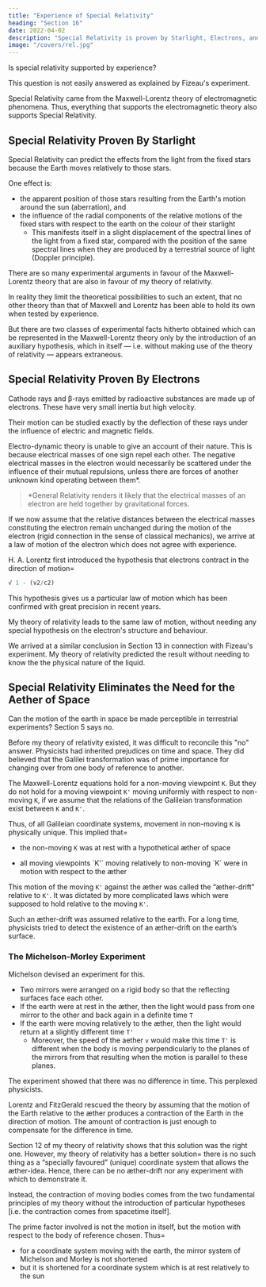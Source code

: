 ```yaml
---
title: "Experience of Special Relativity"
heading: "Section 16"
date: 2022-04-02
description: "Special Relativity is proven by Starlight, Electrons, and the lack of Aether drift"
image: "/covers/rel.jpg"
---
```



Is special relativity supported by experience? 

This question is not easily answered as explained by Fizeau's experiment. 

Special Relativity came from the Maxwell-Lorentz theory of electromagnetic phenomena. Thus, everything that supports the electromagnetic theory also supports Special Relativity. 


## Special Relativity Proven By Starlight

Special Relativity can predict the effects from the light from the fixed stars because the Earth moves relatively to those stars. 

One effect is:
- the apparent position of those stars resulting from the Earth's motion around the sun (aberration), and 
- the influence of the radial components of the relative motions of the fixed stars with respect to the earth on the colour of their starlight
  - This manifests itself in a slight displacement of the spectral lines of the light from a fixed star, compared with the position of the same spectral lines when they are produced by a terrestrial source of light (Doppler principle).

There are so many experimental arguments in favour of the Maxwell-Lorentz theory that are also in favour of my theory of relativity.

In reality they limit the theoretical possibilities to such an extent, that no other theory than that of
Maxwell and Lorentz has been able to hold its own when tested by experience.

But there are two classes of experimental facts hitherto obtained which can be represented in the
Maxwell-Lorentz theory only by the introduction of an auxiliary hypothesis, which in itself — i.e.
without making use of the theory of relativity — appears extraneous.


## Special Relativity Proven By Electrons

Cathode rays and β-rays emitted by radioactive substances are made up of electrons. These have very small inertia but high velocity. 

Their motion can be studied exactly by the deflection of these rays under the influence of electric and magnetic fields.

Electro-dynamic theory is unable to give an account of their nature. This is because electrical masses of one sign repel each other. The negative electrical masses in the electron would necessarily be scattered under the influence of their mutual repulsions, unless there are forces of another unknown kind operating between them*<!-- , the nature of which has hitherto remained obscure to us -->. 


> *General Relativity renders it likely that the electrical masses of an electron are held together by gravitational forces.


If we now assume that the relative distances between the electrical masses constituting the electron remain unchanged during the motion of the electron (rigid connection in the sense of classical mechanics), we arrive at a law of motion of the electron which does not agree with experience.

H. A. Lorentz first introduced the hypothesis that electrons contract in the direction of motion=  <!--  in consequence of that motion, the amount of this contraction being proportional to the expression -->

``` elixir
√ 1 - (v2/c2)
```

This hypothesis gives us a <!-- , which is not justifiable by any electrodynamical facts, supplies us then with that --> particular law of motion which has been confirmed with great precision in recent years.


My theory of relativity leads to the same law of motion, without needing any special hypothesis on the electron's structure and behaviour. 

We arrived at a similar conclusion in Section 13 in connection with Fizeau's experiment. My theory of relativity predicted the result without needing to know the <!--  the necessity of drawing on hypotheses as to --> the physical nature of the liquid.

<!-- The second class of facts to which we have alluded has reference to the question whether or not  -->


## Special Relativity Eliminates the Need for the Aether of Space

Can the motion of the earth in space be made perceptible in terrestrial experiments? Section 5 says no.<!--  that all attempts of this nature led to a negative result. --> 

Before my theory of relativity existed, it was difficult to reconcile this "no" answer. Physicists had inherited prejudices on time and space. They did believed that the Galilei transformation was of prime importance for changing over from one body of reference to another.

The Maxwell-Lorentz equations hold for a non-moving viewpoint `K`. But they do not hold for a moving viewpoint `K'` moving uniformly with respect to non-moving `K`, if we assume that the relations of the Galileian transformation exist between `K` and `K'`. 

Thus, of all Galileian coordinate systems, <!-- one non-moving `K` corresponding to a state of motion --> movement in non-moving `K` is physically unique. This implied that= 

- the non-moving `K` was at rest with a hypothetical æther of space
<!-- This result was interpreted physically by regarding  -->
- <!-- On the other hand, --> all moving viewpoints `K'` moving relatively to non-moving `K` were in motion with respect to the æther

This motion of the moving `K'` against the æther was called the “æther-drift” relative to `K'`. It was dictated by <!--  assigned the --> more complicated laws which were supposed to hold relative to the moving `K'`. 

Such an æther-drift was assumed relative to the earth. For a long time, physicists tried to detect the existence of an æther-drift on the earth’s surface.


### The Michelson-Morley Experiment

Michelson devised an experiment for this.
- Two mirrors were arranged on a rigid body so that the reflecting surfaces face each other. 
- If the earth were at rest in the æther, then the light would pass from one mirror to the other and back again in a definite time `T` 
- If the earth were moving relatively to the æther, then the light would return at a slightly different time `T'`
  - Moreover, the speed of the aether `v` would make this time `T'` is different when the body is moving perpendicularly to the planes of the mirrors from that resulting when the motion is parallel to these planes.


The experiment showed that there was no difference in time. This perplexed physicists.

<!-- Although the estimated difference between these two times is exceedingly small, Michelson and Morley performed an experiment involving interference in which this difference should have been clearly detectable.  -->

Lorentz and FitzGerald rescued the theory by assuming that the motion of the Earth relative to the æther produces a contraction of the Earth in the direction of motion. The amount of contraction is just enough to compensate for the difference in time. 

Section 12 of my theory of relativity shows that this solution was the right one. However, my theory of relativity has a better solution=  there is no such thing as a “specially favoured” (unique) coordinate system that allows <!--  occasion the introduction of --> the æther-idea. Hence, there can be no æther-drift nor any experiment with which to demonstrate it. 

Instead, the contraction of moving bodies comes from the two fundamental principles of my theory without the introduction of particular hypotheses [i.e. the contraction comes from spacetime itself]. 

The prime factor involved is not the motion in itself,<!--  to which we cannot attach any meaning, --> but the motion with respect to the body of reference chosen. Thus= 
- for a coordinate system moving with the earth, the mirror system of Michelson and Morley is not shortened
- but it is shortened for a coordinate system which is at rest relatively to the sun